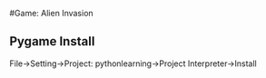 #Game: Alien Invasion
## Pygame Install
File->Setting->Project: pythonlearning->Project Interpreter->Install